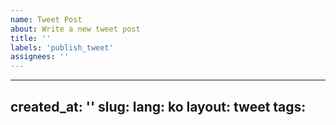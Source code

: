 ```yaml
---
name: Tweet Post
about: Write a new tweet post
title: ''
labels: 'publish_tweet'
assignees: ''
---
```

---
created_at: ''
slug:
lang: ko
layout: tweet
tags:
---
